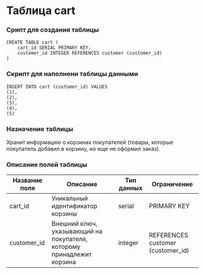 # Таблица cart

### Срипт для создания таблицы

```
CREATE TABLE cart (
    cart_id SERIAL PRIMARY KEY,
    customer_id INTEGER REFERENCES customer (customer_id)
)
```
### Скрипт для наполнени таблицы данными

```
INSERT INTO cart (customer_id) VALUES
(1),
(2),
(3),
(4),
(5)
```

### Назначение таблицы

Хранит информацию о корзинах покупателей (товары, которые покупатель добавил в корзину, но еще не оформил заказ).

### Описание полей таблицы

|Название поля|Описание|Тип данных|Ограничение|
|-|-|-|-|
|cart_id|Уникальный идентификатор корзины|serial|PRIMARY KEY|
|customer_id|Внешний ключ, указывающий на покупателя, которому принадлежит корзина|integer|REFERENCES customer (customer_id)|

